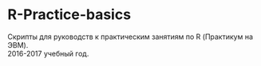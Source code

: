 # R-Practice-basics

Скрипты для руководств к практическим занятиям по R (Практикум на ЭВМ).  
2016-2017 учебный год.